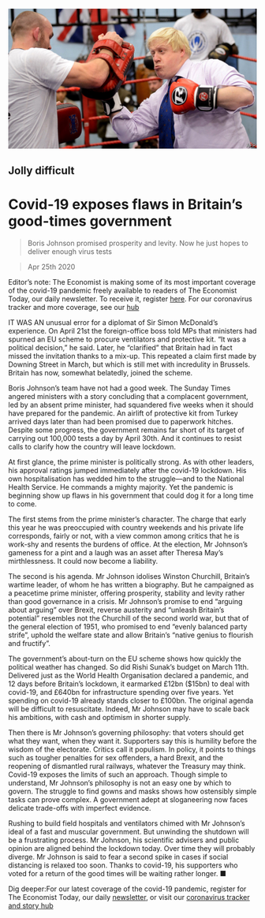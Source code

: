 ![](./images/20200425_BRP501.jpg)

## Jolly difficult

# Covid-19 exposes flaws in Britain’s good-times government

> Boris Johnson promised prosperity and levity. Now he just hopes to deliver enough virus tests

> Apr 25th 2020

Editor’s note: The Economist is making some of its most important coverage of the covid-19 pandemic freely available to readers of The Economist Today, our daily newsletter. To receive it, register [here](https://www.economist.com//newslettersignup). For our coronavirus tracker and more coverage, see our [hub](https://www.economist.com//coronavirus)

IT WAS AN unusual error for a diplomat of Sir Simon McDonald’s experience. On April 21st the foreign-office boss told MPs that ministers had spurned an EU scheme to procure ventilators and protective kit. “It was a political decision,” he said. Later, he “clarified” that Britain had in fact missed the invitation thanks to a mix-up. This repeated a claim first made by Downing Street in March, but which is still met with incredulity in Brussels. Britain has now, somewhat belatedly, joined the scheme.

Boris Johnson’s team have not had a good week. The Sunday Times angered ministers with a story concluding that a complacent government, led by an absent prime minister, had squandered five weeks when it should have prepared for the pandemic. An airlift of protective kit from Turkey arrived days later than had been promised due to paperwork hitches. Despite some progress, the government remains far short of its target of carrying out 100,000 tests a day by April 30th. And it continues to resist calls to clarify how the country will leave lockdown.

At first glance, the prime minister is politically strong. As with other leaders, his approval ratings jumped immediately after the covid-19 lockdown. His own hospitalisation has wedded him to the struggle—and to the National Health Service. He commands a mighty majority. Yet the pandemic is beginning show up flaws in his government that could dog it for a long time to come.

The first stems from the prime minister’s character. The charge that early this year he was preoccupied with country weekends and his private life corresponds, fairly or not, with a view common among critics that he is work-shy and resents the burdens of office. At the election, Mr Johnson’s gameness for a pint and a laugh was an asset after Theresa May’s mirthlessness. It could now become a liability.

The second is his agenda. Mr Johnson idolises Winston Churchill, Britain’s wartime leader, of whom he has written a biography. But he campaigned as a peacetime prime minister, offering prosperity, stability and levity rather than good governance in a crisis. Mr Johnson’s promise to end “arguing about arguing” over Brexit, reverse austerity and “unleash Britain’s potential” resembles not the Churchill of the second world war, but that of the general election of 1951, who promised to end “evenly balanced party strife”, uphold the welfare state and allow Britain’s “native genius to flourish and fructify”.

The government’s about-turn on the EU scheme shows how quickly the political weather has changed. So did Rishi Sunak’s budget on March 11th. Delivered just as the World Health Organisation declared a pandemic, and 12 days before Britain’s lockdown, it earmarked £12bn ($15bn) to deal with covid-19, and £640bn for infrastructure spending over five years. Yet spending on covid-19 already stands closer to £100bn. The original agenda will be difficult to resuscitate. Indeed, Mr Johnson may have to scale back his ambitions, with cash and optimism in shorter supply.

Then there is Mr Johnson’s governing philosophy: that voters should get what they want, when they want it. Supporters say this is humility before the wisdom of the electorate. Critics call it populism. In policy, it points to things such as tougher penalties for sex offenders, a hard Brexit, and the reopening of dismantled rural railways, whatever the Treasury may think. Covid-19 exposes the limits of such an approach. Though simple to understand, Mr Johnson’s philosophy is not an easy one by which to govern. The struggle to find gowns and masks shows how ostensibly simple tasks can prove complex. A government adept at sloganeering now faces delicate trade-offs with imperfect evidence.

Rushing to build field hospitals and ventilators chimed with Mr Johnson’s ideal of a fast and muscular government. But unwinding the shutdown will be a frustrating process. Mr Johnson, his scientific advisers and public opinion are aligned behind the lockdown today. Over time they will probably diverge. Mr Johnson is said to fear a second spike in cases if social distancing is relaxed too soon. Thanks to covid-19, his supporters who voted for a return of the good times will be waiting rather longer. ■

Dig deeper:For our latest coverage of the covid-19 pandemic, register for The Economist Today, our daily [newsletter](https://www.economist.com//newslettersignup), or visit our [coronavirus tracker and story hub](https://www.economist.com//coronavirus)